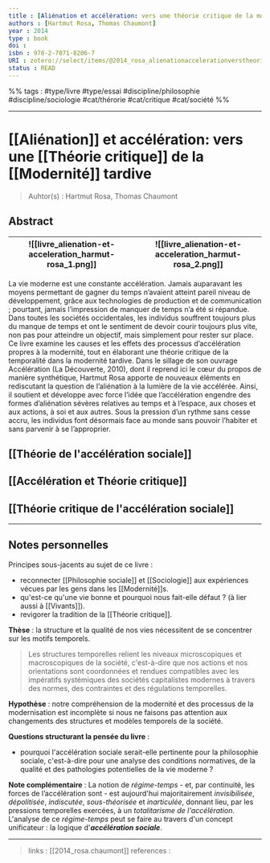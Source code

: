 ```yaml
---
title : [Aliénation et accélération: vers une théorie critique de la modernité tardive]
authors : [Hartmut Rosa, Thomas Chaumont]
year : 2014
type : book
doi : 
isbn : 978-2-7071-8206-7
URI : zotero://select/items/@2014_rosa_alienationaccelerationverstheoriecritiquemodernitetardive
status : READ
---
```


%% tags : #type/livre #type/essai #discipline/philosophie #discipline/sociologie  #cat/thérorie #cat/critique #cat/société %% 

---

[[Aliénation]] et accélération: vers une [[Théorie critique]] de la [[Modernité]] tardive
===
> Auhtor(s) : Hartmut Rosa, Thomas Chaumont

## Abstract
|![[livre_alienation-et-acceleration_harmut-rosa_1.png]] | ![[livre_alienation-et-acceleration_harmut-rosa_2.png]]    |
| --- | --- |

La vie moderne est une constante accélération. Jamais auparavant les moyens permettant de gagner du temps n’avaient atteint pareil niveau de développement, grâce aux technologies de production et de communication ; pourtant, jamais l’impression de manquer de temps n’a été si répandue. Dans toutes les sociétés occidentales, les individus souffrent toujours plus du manque de temps et ont le sentiment de devoir courir toujours plus vite, non pas pour atteindre un objectif, mais simplement pour rester sur place. Ce livre examine les causes et les effets des processus d’accélération propres à la modernité, tout en élaborant une théorie critique de la temporalité dans la modernité tardive.
Dans le sillage de son ouvrage Accélération (La Découverte, 2010), dont il reprend ici le cœur du propos de manière synthétique, Hartmut Rosa apporte de nouveaux éléments en rediscutant la question de l’aliénation à la lumière de la vie accélérée. Ainsi, il soutient et développe avec force l’idée que l’accélération engendre des formes d’aliénation sévères relatives au temps et à l’espace, aux choses et aux actions, à soi et aux autres. Sous la pression d’un rythme sans cesse accru, les individus font désormais face au monde sans pouvoir l’habiter et sans parvenir à se l’approprier.

## [[Théorie de l'accélération sociale]]

## [[Accélération et Théorie critique]] 

## [[Théorie critique de l'accélération sociale]]

---

## Notes personnelles
Principes sous-jacents au sujet de ce livre :
- reconnecter [[Philosophie sociale]] et [[Sociologie]] aux expériences vécues par les gens dans les [[Modernité]]s.
- qu'est-ce qu'une vie bonne et pourquoi nous fait-elle défaut ? (à lier aussi à [[Vivants]]).
- revigorer la tradition de la [[Théorie critique]].

**Thèse** : la structure et la qualité de nos vies nécessitent de se concentrer sur les motifs temporels. 

>Les structures temporelles relient les niveaux microscopiques et macroscopiques de la société, c'est-à-dire que nos actions et nos orientations sont coordonnées et rendues compatibles avec les impératifs systémiques des sociétés capitalistes modernes à travers des normes, des contraintes et des régulations temporelles.

**Hypothèse** : notre compréhension de la modernité et des processus de la modernisation est incomplète si nous ne faisons pas attention aux changements des structures et modèles temporels de la société. 
 
**Questions structurant la pensée du livre** : 
- pourquoi l'accélération sociale serait-elle pertinente pour la philosophie sociale, c'est-à-dire pour une analyse des conditions normatives, de la qualité et des pathologies potentielles de la vie moderne ?

**Note complémentaire** : La notion de *régime-temps* - et, par continuité, les forces de l’accélération sont - est aujourd'hui majoritairement *invisibilisée*, *dépolitisée*, *indiscutée*, *sous-théorisée* et *inarticulée*, donnant lieu, par les pressions temporelles exercées, à un *totalitarisme de l'accélération*. L'analyse de ce *régime-temps* peut se faire au travers d'un concept unificateur : la logique d'***accélération sociale***.

---
> links : [[2014_rosa.chaumont]]
> references :